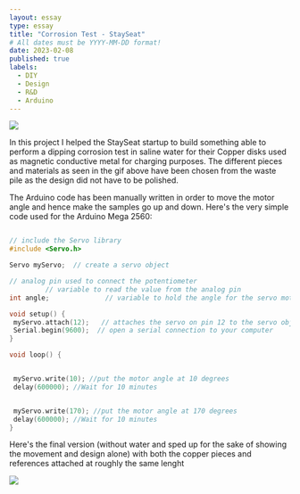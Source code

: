 ```yaml
---
layout: essay
type: essay
title: "Corrosion Test - StaySeat"
# All dates must be YYYY-MM-DD format!
date: 2023-02-08
published: true
labels:
  - DIY
  - Design
  - R&D
  - Arduino
---
```


<img class="img-fluid" src="../img/StaySeat/prima.gif">


In this project I helped the StaySeat startup to build something able to perform a dipping corrosion test in saline water for their Copper disks used as magnetic conductive metal for charging purposes.
The different pieces and materials as seen in the gif above have been chosen from the waste pile as the design did not have to be polished.

The Arduino code has been manually written in order to move the motor angle and hence make the samples go up and down.
Here's the very simple code used for the Arduino Mega 2560:

 ```cpp

 // include the Servo library
#include <Servo.h>

Servo myServo;  // create a servo object

 // analog pin used to connect the potentiometer
          // variable to read the value from the analog pin
int angle;              // variable to hold the angle for the servo motor

void setup() {
  myServo.attach(12);   // attaches the servo on pin 12 to the servo object
  Serial.begin(9600);  // open a serial connection to your computer
}

void loop() {

 
  myServo.write(10); //put the motor angle at 10 degrees
  delay(600000); //Wait for 10 minutes


  myServo.write(170); //put the motor angle at 170 degrees
  delay(600000); //Wait for 10 minutes
}

  ```


Here's the final version (without water and sped up for the sake of showing the movement and design alone) with both the copper pieces and references attached at roughly the same lenght


<img class="img-fluid" src="../img/StaySeat/dopo.gif">
